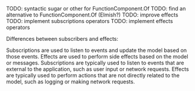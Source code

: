 
TODO: syntactic sugar or other for FunctionComponent.Of
TODO: find an alternative to FunctionComponent.Of (Elmish?)
TODO: improve effects
TODO: implement subscriptions operators
TODO: implement effects operators

Differences between subscribers and effects:

Subscriptions are used to listen to events and update the model based on those events.
Effects are used to perform side effects based on the model or messages.
Subscriptions are typically used to listen to events that are external to the application, such as user input or network requests.
Effects are typically used to perform actions that are not directly related to the model, such as logging or making network requests.

